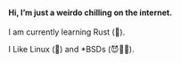 #### Hi, I’m just a weirdo chilling on the internet.

I am currently learning Rust (🦀).

I Like Linux (🐧) and \*BSDs (😈🐡🚩).
